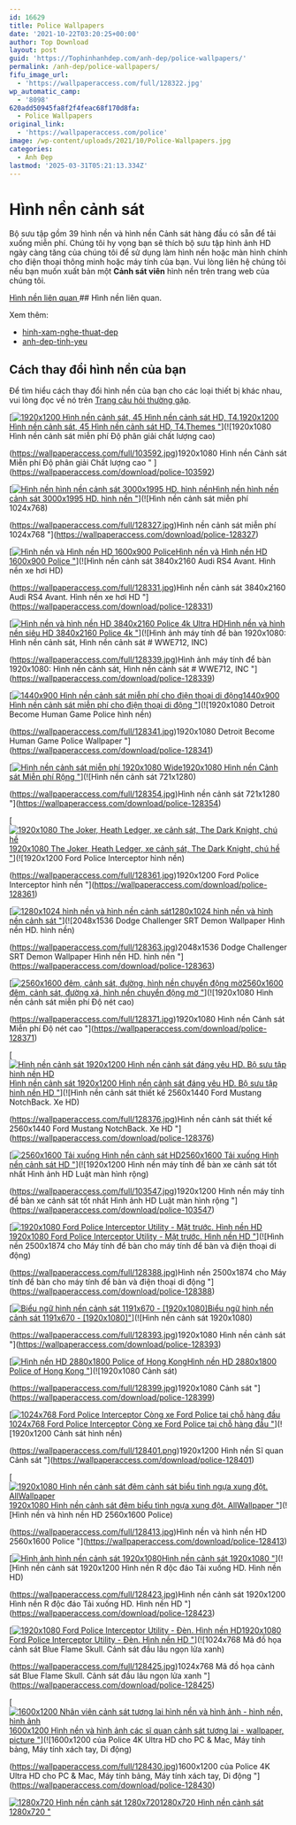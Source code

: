 ```yaml
---
id: 16629
title: Police Wallpapers
date: '2021-10-22T03:20:25+00:00'
author: Top Download
layout: post
guid: 'https://Tophinhanhdep.com/anh-dep/police-wallpapers/'
permalink: /anh-dep/police-wallpapers/
fifu_image_url:
  - 'https://wallpaperaccess.com/full/128322.jpg'
wp_automatic_camp:
  - '8098'
620add50945fa8f2f4feac68f170d8fa:
  - Police Wallpapers
original_link:
  - 'https://wallpaperaccess.com/police'
image: /wp-content/uploads/2021/10/Police-Wallpapers.jpg
categories:
  - Ảnh Đẹp
lastmod: '2025-03-31T05:21:13.334Z'
---
```

# Hình nền cảnh sát

Bộ sưu tập gồm 39 hình nền và hình nền Cảnh sát hàng đầu có sẵn để tải xuống miễn phí. Chúng tôi hy vọng bạn sẽ thích bộ sưu tập hình ảnh HD ngày càng tăng của chúng tôi để sử dụng làm hình nền hoặc màn hình chính cho điện thoại thông minh hoặc máy tính của bạn. Vui lòng liên hệ chúng tôi nếu bạn muốn xuất bản một **Cảnh sát viên** hình nền trên trang web của chúng tôi.

[Hình nền liên quan ](#related) ## Hình nền liên quan.

   
 Xem thêm:

   
- [hinh-xam-nghe-thuat-dep](https://tophinhanhdep.com/hinh-xam-dep/hinh-xam-nghe-thuat-dep/)
- [anh-dep-tinh-yeu](https://tophinhanhdep.com/anh-tinh-yeu/anh-dep-tinh-yeu/)

## Cách thay đổi hình nền của bạn

Để tìm hiểu cách thay đổi hình nền của bạn cho các loại thiết bị khác nhau, vui lòng đọc về nó trên [Trang câu hỏi thường gặp](https://tophinhanhdep.com/faq/).

  
[[![1920x1200 Hình nền cảnh sát, 45 Hình nền cảnh sát HD, T4.](https://wallpaperaccess.com/full/128322.jpg)1920x1200 Hình nền cảnh sát, 45 Hình nền cảnh sát HD, T4.Themes "](https://wallpaperaccess.com/download/police-128322)](![1920x1080 Hình nền cảnh sát miễn phí Độ phân giải chất lượng cao)

(https://wallpaperaccess.com/full/103592.jpg)1920x1080 Hình nền Cảnh sát Miễn phí Độ phân giải Chất lượng cao " ](https://wallpaperaccess.com/download/police-103592)

[[![Hình nền hình nền cảnh sát 3000x1995 HD.  hình nền](https://wallpaperaccess.com/full/103560.jpg)Hình nền hình nền cảnh sát 3000x1995 HD. hình nền "](https://wallpaperaccess.com/download/police-103560)](![Hình nền cảnh sát miễn phí 1024x768)

(https://wallpaperaccess.com/full/128327.jpg)Hình nền cảnh sát miễn phí 1024x768 "](https://wallpaperaccess.com/download/police-128327)

[[![Hình nền và Hình nền HD 1600x900 Police](https://wallpaperaccess.com/full/128330.jpg)Hình nền và Hình nền HD 1600x900 Police "](https://wallpaperaccess.com/download/police-128330)](![Hình nền cảnh sát 3840x2160 Audi RS4 Avant.  Hình nền xe hơi HD)

(https://wallpaperaccess.com/full/128331.jpg)Hình nền cảnh sát 3840x2160 Audi RS4 Avant. Hình nền xe hơi HD "](https://wallpaperaccess.com/download/police-128331)

[[![Hình nền và hình nền HD 3840x2160 Police 4k Ultra HD](https://wallpaperaccess.com/full/128338.jpg)Hình nền và hình nền siêu HD 3840x2160 Police 4k "](https://wallpaperaccess.com/download/police-128338)](![Hình ảnh máy tính để bàn 1920x1080: Hình nền cảnh sát, Hình nền cảnh sát # WWE712, INC)

(https://wallpaperaccess.com/full/128339.jpg)Hình ảnh máy tính để bàn 1920x1080: Hình nền cảnh sát, Hình nền cảnh sát # WWE712, INC "](https://wallpaperaccess.com/download/police-128339)

[[![1440x900 Hình nền cảnh sát miễn phí cho điện thoại di động](https://wallpaperaccess.com/full/103565.jpg)1440x900 Hình nền cảnh sát miễn phí cho điện thoại di động "](https://wallpaperaccess.com/download/police-103565)](![1920x1080 Detroit Become Human Game Police hình nền)

(https://wallpaperaccess.com/full/128341.jpg)1920x1080 Detroit Become Human Game Police Wallpaper "](https://wallpaperaccess.com/download/police-128341)

[[![Hình nền cảnh sát miễn phí 1920x1080 Wide](https://wallpaperaccess.com/full/128352.jpg)1920x1080 Hình nền Cảnh sát Miễn phí Rộng "](https://wallpaperaccess.com/download/police-128352)](![Hình nền cảnh sát 721x1280)

(https://wallpaperaccess.com/full/128354.jpg)Hình nền cảnh sát 721x1280 "](https://wallpaperaccess.com/download/police-128354)

[[![1920x1080 The Joker, Heath Ledger, xe cảnh sát, The Dark Knight, chú hề](https://wallpaperaccess.com/full/128357.jpg)1920x1080 The Joker, Heath Ledger, xe cảnh sát, The Dark Knight, chú hề "](https://wallpaperaccess.com/download/police-128357)](![1920x1200 Ford Police Interceptor hình nền)

(https://wallpaperaccess.com/full/128361.jpg)1920x1200 Ford Police Interceptor hình nền "](https://wallpaperaccess.com/download/police-128361)

[[![1280x1024 hình nền và hình nền cảnh sát](https://wallpaperaccess.com/full/128362.jpg)1280x1024 hình nền và hình nền cảnh sát "](https://wallpaperaccess.com/download/police-128362)](![2048x1536 Dodge Challenger SRT Demon Wallpaper Hình nền HD.  hình nền)

(https://wallpaperaccess.com/full/128363.jpg)2048x1536 Dodge Challenger SRT Demon Wallpaper Hình nền HD. hình nền "](https://wallpaperaccess.com/download/police-128363)

[[![2560x1600 đêm, cảnh sát, đường, hình nền chuyển động mờ](https://wallpaperaccess.com/full/128366.jpg)2560x1600 đêm, cảnh sát, đường xá, hình nền chuyển động mờ "](https://wallpaperaccess.com/download/police-128366)](![1920x1080 Hình nền cảnh sát miễn phí Độ nét cao)

(https://wallpaperaccess.com/full/128371.jpg)1920x1080 Hình nền Cảnh sát Miễn phí Độ nét cao "](https://wallpaperaccess.com/download/police-128371)

[[![Hình nền cảnh sát 1920x1200 Hình nền cảnh sát đáng yêu HD.  Bộ sưu tập hình nền HD](https://wallpaperaccess.com/full/128372.jpg)Hình nền cảnh sát 1920x1200 Hình nền cảnh sát đáng yêu HD. Bộ sưu tập hình nền HD "](https://wallpaperaccess.com/download/police-128372)](![Hình nền cảnh sát thiết kế 2560x1440 Ford Mustang NotchBack.  Xe HD)

(https://wallpaperaccess.com/full/128376.jpg)Hình nền cảnh sát thiết kế 2560x1440 Ford Mustang NotchBack. Xe HD "](https://wallpaperaccess.com/download/police-128376)

[[![2560x1600 Tải xuống Hình nền cảnh sát HD](https://wallpaperaccess.com/full/128379.jpg)2560x1600 Tải xuống Hình nền cảnh sát HD "](https://wallpaperaccess.com/download/police-128379)](![1920x1200 Hình nền máy tính để bàn xe cảnh sát tốt nhất Hình ảnh HD Luật màn hình rộng)

(https://wallpaperaccess.com/full/103547.jpg)1920x1200 Hình nền máy tính để bàn xe cảnh sát tốt nhất Hình ảnh HD Luật màn hình rộng "](https://wallpaperaccess.com/download/police-103547)

[[![1920x1080 Ford Police Interceptor Utility - Mặt trước.  Hình nền HD](https://wallpaperaccess.com/full/103605.jpg)1920x1080 Ford Police Interceptor Utility - Mặt trước. Hình nền HD "](https://wallpaperaccess.com/download/police-103605)](![Hình nền 2500x1874 cho Máy tính để bàn cho máy tính để bàn và điện thoại di động)

(https://wallpaperaccess.com/full/128388.jpg)Hình nền 2500x1874 cho Máy tính để bàn cho máy tính để bàn và điện thoại di động "](https://wallpaperaccess.com/download/police-128388)

[[![Biểu ngữ hình nền cảnh sát 1191x670 - [1920x1080]](https://wallpaperaccess.com/full/128391.jpg)Biểu ngữ hình nền cảnh sát 1191x670 - \[1920x1080\]"](https://wallpaperaccess.com/download/police-128391)](![Hình nền cảnh sát 1920x1080)

(https://wallpaperaccess.com/full/128393.jpg)1920x1080 Hình nền cảnh sát "](https://wallpaperaccess.com/download/police-128393)

[[![Hình nền HD 2880x1800 Police of Hong Kong](https://wallpaperaccess.com/full/128396.jpg)Hình nền HD 2880x1800 Police of Hong Kong "](https://wallpaperaccess.com/download/police-128396)](![1920x1080 Cảnh sát)

(https://wallpaperaccess.com/full/128399.jpg)1920x1080 Cảnh sát "](https://wallpaperaccess.com/download/police-128399)

[[![1024x768 Ford Police Interceptor Còng xe Ford Police tại chỗ hàng đầu](https://wallpaperaccess.com/full/128400.jpg)1024x768 Ford Police Interceptor Còng xe Ford Police tại chỗ hàng đầu "](https://wallpaperaccess.com/download/police-128400)](![1920x1200 Cảnh sát hình nền)

(https://wallpaperaccess.com/full/128401.png)1920x1200 Hình nền Sĩ quan Cảnh sát "](https://wallpaperaccess.com/download/police-128401)

[[![1920x1080 Hình nền cảnh sát đêm cảnh sát biểu tình ngựa xung đột.  AllWallpaper](https://wallpaperaccess.com/full/128406.jpg)1920x1080 Hình nền cảnh sát đêm biểu tình ngựa xung đột. AllWallpaper "](https://wallpaperaccess.com/download/police-128406)](![Hình nền và hình nền HD 2560x1600 Police)

(https://wallpaperaccess.com/full/128413.jpg)Hình nền và hình nền HD 2560x1600 Police "](https://wallpaperaccess.com/download/police-128413)

[[![Hình ảnh hình nền cảnh sát 1920x1080](https://wallpaperaccess.com/full/128419.jpg)Hình nền cảnh sát 1920x1080 "](https://wallpaperaccess.com/download/police-128419)](![Hình nền cảnh sát 1920x1200 Hình nền R độc đáo Tải xuống HD.  Hình nền HD)

(https://wallpaperaccess.com/full/128423.jpg)Hình nền cảnh sát 1920x1200 Hình nền R độc đáo Tải xuống HD. Hình nền HD "](https://wallpaperaccess.com/download/police-128423)

[[![1920x1080 Ford Police Interceptor Utility - Đèn.  Hình nền HD](https://wallpaperaccess.com/full/103564.jpg)1920x1080 Ford Police Interceptor Utility - Đèn. Hình nền HD "](https://wallpaperaccess.com/download/police-103564)](![1024x768 Mã đồ họa cảnh sát Blue Flame Skull.  Cảnh sát đầu lâu ngọn lửa xanh)

(https://wallpaperaccess.com/full/128425.jpg)1024x768 Mã đồ họa cảnh sát Blue Flame Skull. Cảnh sát đầu lâu ngọn lửa xanh "](https://wallpaperaccess.com/download/police-128425)

[[![1600x1200 Nhân viên cảnh sát tương lai hình nền và hình ảnh - hình nền, hình ảnh](https://wallpaperaccess.com/full/128426.jpg)1600x1200 Hình nền và hình ảnh các sĩ quan cảnh sát tương lai - wallpaper, picture "](https://wallpaperaccess.com/download/police-128426)](![1600x1200 của Police 4K Ultra HD cho PC & Mac, Máy tính bảng, Máy tính xách tay, Di động)

(https://wallpaperaccess.com/full/128430.jpg)1600x1200 của Police 4K Ultra HD cho PC &amp; Mac, Máy tính bảng, Máy tính xách tay, Di động "](https://wallpaperaccess.com/download/police-128430)

[![1280x720 Hình nền cảnh sát 1280x720](https://wallpaperaccess.com/full/128432.jpg)1280x720 Hình nền cảnh sát 1280x720 "](https://wallpaperaccess.com/download/police-128432)

